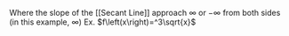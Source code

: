 Where the slope of the [[Secant Line]] approach $\infty$ or $-\infty$ from both sides (in this example, $\infty$)
Ex. 
$f\left(x\right)=^3\sqrt{x}$
